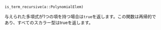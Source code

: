 ```
is_term_recursive(a::PolynomialElem)
```

与えられた多項式が1つの項を持つ場合は`true`を返します。この関数は再帰的であり、すべてのスカラー型はtrueを返します。
